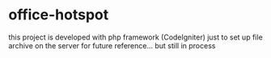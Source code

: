 # office-hotspot
this project is developed with php framework (CodeIgniter) just to set up file archive on the server for future reference... but still in process
